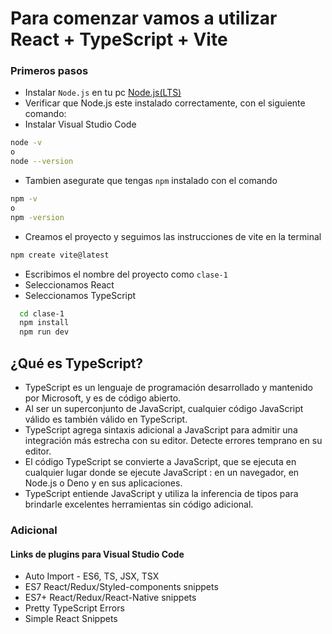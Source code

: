 # Para comenzar vamos a utilizar React + TypeScript + Vite

### Primeros pasos

- Instalar `Node.js` en tu pc [Node.js(LTS)](https://nodejs.org/en/download/)
- Verificar que Node.js este instalado correctamente, con el siguiente comando:
- Instalar Visual Studio Code 

```bash
node -v
o
node --version

```
- Tambien asegurate que tengas `npm` instalado con el comando
```bash
npm -v
o
npm -version
```

- Creamos el proyecto y seguimos las instrucciones de vite en la terminal

```bash
npm create vite@latest
```
- Escribimos el nombre del proyecto como `clase-1`
- Seleccionamos React
- Seleccionamos TypeScript

```bash
  cd clase-1
  npm install
  npm run dev
```

## ¿Qué es TypeScript?
- TypeScript es un lenguaje de programación desarrollado y mantenido por Microsoft, y es de código abierto.
- Al ser un superconjunto de JavaScript, cualquier código JavaScript válido es también válido en TypeScript.
- TypeScript agrega sintaxis adicional a JavaScript para admitir una integración más estrecha con su editor. Detecte errores temprano en su editor.
- El código TypeScript se convierte a JavaScript, que se ejecuta en cualquier lugar donde se ejecute JavaScript : en un navegador, en Node.js o Deno y en sus aplicaciones.
- TypeScript entiende JavaScript y utiliza la inferencia de tipos para brindarle excelentes herramientas sin código adicional.

### Adicional

#### Links de plugins para Visual Studio Code

- Auto Import - ES6, TS, JSX, TSX
- ES7 React/Redux/Styled-components snippets
- ES7+ React/Redux/React-Native snippets
- Pretty TypeScript Errors
- Simple React Snippets